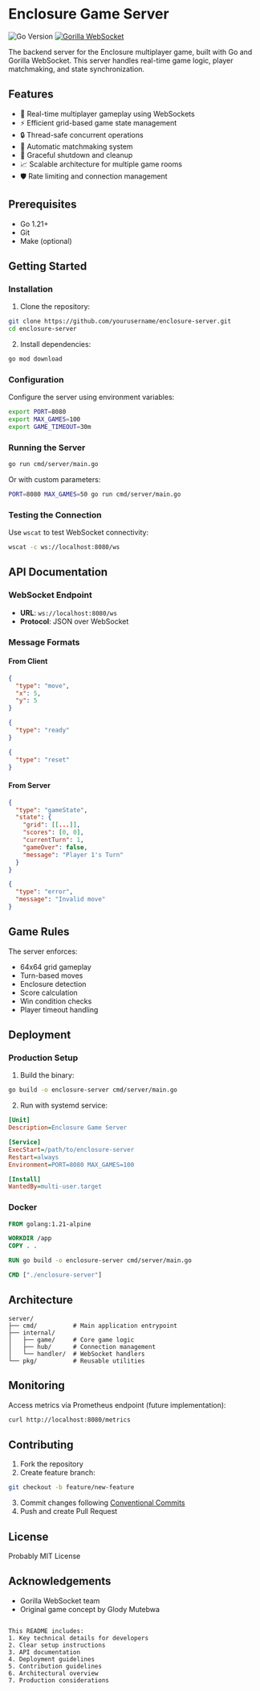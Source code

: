 # Enclosure Game Server

![Go Version](https://img.shields.io/badge/go-%3E%3D1.21-blue)
[![Gorilla WebSocket](https://img.shields.io/badge/WebSocket-Gorilla-blueviolet)](https://github.com/gorilla/websocket)

The backend server for the Enclosure multiplayer game, built with Go and Gorilla WebSocket. This server handles real-time game logic, player matchmaking, and state synchronization.

## Features

- 🚀 Real-time multiplayer gameplay using WebSockets
- ⚡ Efficient grid-based game state management
- 🔒 Thread-safe concurrent operations
- 🧩 Automatic matchmaking system
- 🔄 Graceful shutdown and cleanup
- 📈 Scalable architecture for multiple game rooms
- 🛡️ Rate limiting and connection management

## Prerequisites

- Go 1.21+
- Git
- Make (optional)

## Getting Started

### Installation

1. Clone the repository:

```bash
git clone https://github.com/yourusername/enclosure-server.git
cd enclosure-server
```

2. Install dependencies:

```bash
go mod download
```

### Configuration

Configure the server using environment variables:

```bash
export PORT=8080
export MAX_GAMES=100
export GAME_TIMEOUT=30m
```

### Running the Server

```bash
go run cmd/server/main.go
```

Or with custom parameters:

```bash
PORT=8080 MAX_GAMES=50 go run cmd/server/main.go
```

### Testing the Connection

Use `wscat` to test WebSocket connectivity:

```bash
wscat -c ws://localhost:8080/ws
```

## API Documentation

### WebSocket Endpoint

- **URL**: `ws://localhost:8080/ws`
- **Protocol**: JSON over WebSocket

### Message Formats

#### From Client

```json
{
  "type": "move",
  "x": 5,
  "y": 5
}

{
  "type": "ready"
}

{
  "type": "reset"
}
```

#### From Server

```json
{
  "type": "gameState",
  "state": {
    "grid": [[...]],
    "scores": [0, 0],
    "currentTurn": 1,
    "gameOver": false,
    "message": "Player 1's Turn"
  }
}

{
  "type": "error",
  "message": "Invalid move"
}
```

## Game Rules

The server enforces:

- 64x64 grid gameplay
- Turn-based moves
- Enclosure detection
- Score calculation
- Win condition checks
- Player timeout handling

## Deployment

### Production Setup

1. Build the binary:

```bash
go build -o enclosure-server cmd/server/main.go
```

2. Run with systemd service:

```ini
[Unit]
Description=Enclosure Game Server

[Service]
ExecStart=/path/to/enclosure-server
Restart=always
Environment=PORT=8080 MAX_GAMES=100

[Install]
WantedBy=multi-user.target
```

### Docker

```Dockerfile
FROM golang:1.21-alpine

WORKDIR /app
COPY . .

RUN go build -o enclosure-server cmd/server/main.go

CMD ["./enclosure-server"]
```

## Architecture

```
server/
├── cmd/          # Main application entrypoint
├── internal/
│   ├── game/     # Core game logic
│   ├── hub/      # Connection management
│   └── handler/  # WebSocket handlers
└── pkg/          # Reusable utilities
```

## Monitoring

Access metrics via Prometheus endpoint (future implementation):

```bash
curl http://localhost:8080/metrics
```

## Contributing

1. Fork the repository
2. Create feature branch:

```bash
git checkout -b feature/new-feature
```

3. Commit changes following [Conventional Commits](https://www.conventionalcommits.org/)
4. Push and create Pull Request

## License

Probably MIT License

## Acknowledgements

- Gorilla WebSocket team
- Original game concept by Glody Mutebwa

```

This README includes:
1. Key technical details for developers
2. Clear setup instructions
3. API documentation
4. Deployment guidelines
5. Contribution guidelines
6. Architectural overview
7. Production considerations
